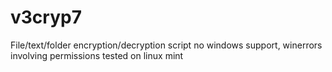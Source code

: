 # v3cryp7
File/text/folder encryption/decryption script
no windows support, winerrors involving permissions
tested on linux mint
